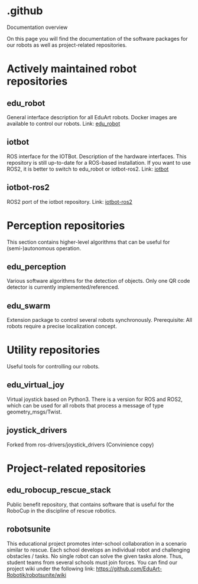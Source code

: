 # .github
Documentation overview

On this page you will find the documentation of the software packages for our robots as well as project-related repositories.

# Actively maintained robot repositories
## edu_robot
General interface description for all EduArt robots. Docker images are available to control our robots.
Link: [edu_robot](https://github.com/EduArt-Robotik/edu_robot)

## iotbot
ROS interface for the IOTBot. Description of the hardware interfaces. This repository is still up-to-date for a ROS-based installation. If you want to use ROS2, it is better to switch to edu_robot or iotbot-ros2.
Link: [iotbot](https://github.com/EduArt-Robotik/iotbot)

## iotbot-ros2
ROS2 port of the iotbot repository.
Link: [iotbot-ros2](https://github.com/EduArt-Robotik/iotbot-ros2)

# Perception repositories
This section contains higher-level algorithms that can be useful for (semi-)autonomous operation.
## edu_perception
Various software algorithms for the detection of objects. Only one QR code detector is currently implemented/referenced.
## edu_swarm
Extension package to control several robots synchronously.
Prerequisite: All robots require a precise localization concept.

# Utility repositories
Useful tools for controlling our robots.
## edu_virtual_joy
Virtual joystick based on Python3. There is a version for ROS and ROS2, which can be used for all robots that process a message of type geometry_msgs/Twist.
## joystick_drivers
Forked from ros-drivers/joystick_drivers (Convinience copy)

# Project-related repositories
## edu_robocup_rescue_stack
Public benefit repository, that contains software that is useful for the RoboCup in the discipline of rescue robotics.

## robotsunite
This educational project promotes inter-school collaboration in a scenario similar to rescue. Each school develops an individual robot and challenging obstacles / tasks. No single robot can solve the given tasks alone. Thus, student teams from several schools must join forces.
You can find our project wiki under the following link: https://github.com/EduArt-Robotik/robotsunite/wiki